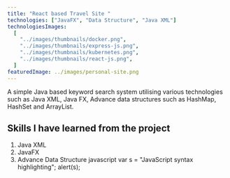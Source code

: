 ```yaml
---
title: "React based Travel Site "
technologies: ["JavaFX", "Data Structure", "Java XML"]
technologiesImages:
  [
    "../images/thumbnails/docker.png",
    "../images/thumbnails/express-js.png",
    "../images/thumbnails/kubernetes.png",
    "../images/thumbnails/react-js.png",
  ]
featuredImage: ../images/personal-site.png
---
```


A simple Java based keyword search system utilising various technologies such as
Java XML, Java FX, Advance data structures such as HashMap, HashSet and ArrayList.

## Skills I have learned from the project

1. Java XML
2. JavaFX
3. Advance Data Structure
   javascript
   var s = "JavaScript syntax highlighting";
   alert(s);
